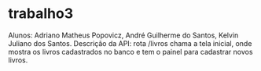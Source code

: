 # trabalho3
Alunos: Adriano Matheus Popovicz, André Guilherme do Santos, Kelvin Juliano dos Santos.
Descrição da API: rota /livros chama a tela inicial, onde mostra os livros cadastrados no banco e tem o painel para cadastrar novos livros.

